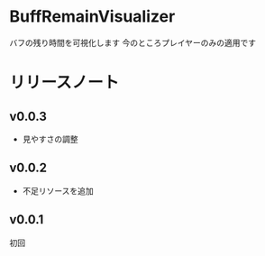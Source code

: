 # BuffRemainVisualizer
バフの残り時間を可視化します 今のところプレイヤーのみの適用です  

# リリースノート
## v0.0.3
* 見やすさの調整
## v0.0.2
* 不足リソースを追加
## v0.0.1
初回

